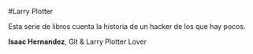 #Larry Plotter

Esta serie de libros cuenta la historia de un hacker de los que hay pocos.

**Isaac Hernandez**, Git & Larry Plotter Lover


